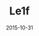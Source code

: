 ---
title: Le1f
location: Cameo Gallery
date: 2015-10-31
tweets:
  - 'https://twitter.com/thomasABoyt/status/660674835161423872'
  - 'https://twitter.com/thomasABoyt/status/660691079143030785'
  - 'https://twitter.com/thomasABoyt/status/660702548412731392'
  - 'https://twitter.com/thomasABoyt/status/660712443899985920'
---